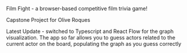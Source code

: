 Film Fight - a browser-based competitive film trivia game!


Capstone Project for Olive Roques

Latest Update - switched to Typescript and React Flow for the graph visualization. The app so far allows you to guess actors related to the current actor on the board, populating the graph as you guess correctly
